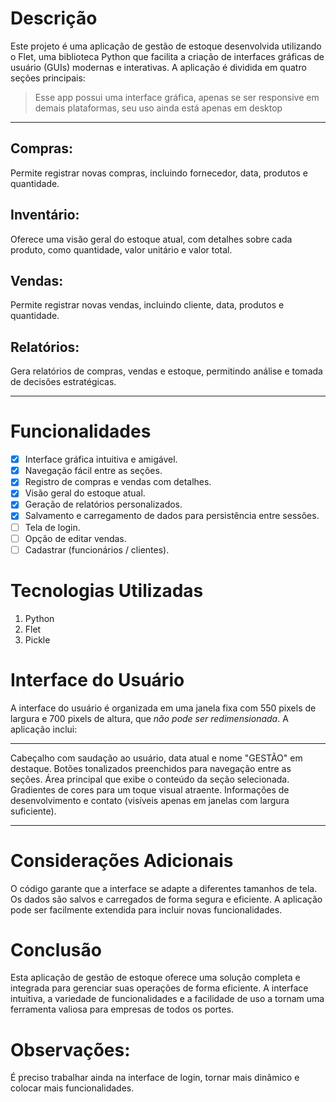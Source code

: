 # Descrição

Este projeto é uma aplicação de gestão de estoque desenvolvida utilizando o Flet, uma biblioteca Python que facilita a criação de interfaces gráficas de usuário (GUIs) modernas e interativas. A aplicação é dividida em quatro seções principais:

> Esse app possui uma interface gráfica, apenas se ser responsive em demais plataformas,
> seu uso ainda está apenas em desktop

---

## Compras: 
Permite registrar novas compras, incluindo fornecedor, data, produtos e quantidade.
## Inventário: 
Oferece uma visão geral do estoque atual, com detalhes sobre cada produto, como quantidade, valor unitário e valor total.
## Vendas: 
Permite registrar novas vendas, incluindo cliente, data, produtos e quantidade.
## Relatórios: 
Gera relatórios de compras, vendas e estoque, permitindo análise e tomada de decisões estratégicas.

---

# Funcionalidades

- [x] Interface gráfica intuitiva e amigável.
- [x] Navegação fácil entre as seções.
- [x] Registro de compras e vendas com detalhes.
- [x] Visão geral do estoque atual.
- [x] Geração de relatórios personalizados.
- [x] Salvamento e carregamento de dados para persistência entre sessões.
- [ ] Tela de login.
- [ ] Opção de editar vendas.
- [ ] Cadastrar (funcionários / clientes).
      
# Tecnologias Utilizadas

1. Python
2. Flet
3. Pickle

# Interface do Usuário

A interface do usuário é organizada em uma janela fixa com 550 pixels de largura e 700 pixels de altura, que *não pode ser redimensionada*. A aplicação inclui:

***
Cabeçalho com saudação ao usuário, data atual e nome "GESTÃO" em destaque.
Botões tonalizados preenchidos para navegação entre as seções.
Área principal que exibe o conteúdo da seção selecionada.
Gradientes de cores para um toque visual atraente.
Informações de desenvolvimento e contato (visíveis apenas em janelas com largura suficiente).
***

# Considerações Adicionais

O código garante que a interface se adapte a diferentes tamanhos de tela.
Os dados são salvos e carregados de forma segura e eficiente.
A aplicação pode ser facilmente extendida para incluir novas funcionalidades.

# Conclusão

Esta aplicação de gestão de estoque oferece uma solução completa e integrada para gerenciar suas operações de forma eficiente. A interface intuitiva, a variedade de funcionalidades e a facilidade de uso a tornam uma ferramenta valiosa para empresas de todos os portes.

# Observações:

É preciso trabalhar ainda na interface de login, tornar mais dinâmico e colocar mais funcionalidades.

